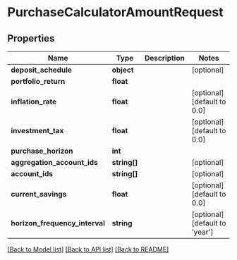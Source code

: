 # PurchaseCalculatorAmountRequest

## Properties
Name | Type | Description | Notes
------------ | ------------- | ------------- | -------------
**deposit_schedule** | **object** |  | [optional] 
**portfolio_return** | **float** |  | 
**inflation_rate** | **float** |  | [optional] [default to 0.0]
**investment_tax** | **float** |  | [optional] [default to 0.0]
**purchase_horizon** | **int** |  | 
**aggregation_account_ids** | **string[]** |  | [optional] 
**account_ids** | **string[]** |  | [optional] 
**current_savings** | **float** |  | [optional] [default to 0.0]
**horizon_frequency_interval** | **string** |  | [optional] [default to 'year']

[[Back to Model list]](../README.md#documentation-for-models) [[Back to API list]](../README.md#documentation-for-api-endpoints) [[Back to README]](../README.md)


